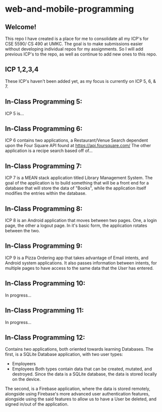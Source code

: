 # web-and-mobile-programming

## Welcome!

This repo I have created is a place for me to consolidate all my ICP's for CSE 5590/ CS 490 at UMKC. 
The goal is to make submissions easier without developing individual repos for my assignments. So I will add previous ICP's to
the repo, as well as continue to add new ones to this repo. 

## ICP 1,2,3,4

These ICP's haven't been added yet, as my focus is currently on ICP 5, 6, & 7. 

## In-Class Programming 5:

ICP 5 is...

## In-Class Programming 6:

ICP 6 contains two applications, a Restaurant/Venue Search dependent upon the Four Square API found at https://api.foursquare.com/
The other application is a recipe search based off of...

## In-Class Programming 7:
 ICP 7 is a MEAN stack application titled Library Management System. The goal of the application is to build something that will be a front end for a database that will store the data of "Books", while the application itself modifies the entries within the database.
 
 ## In-Class Programming 8:
 ICP 8 is an Android application that moves between two pages. One, a login page, the other a logout page. In it's basic form, the application rotates between the two. 
 
 ## In-Class Programming 9:
 ICP 9 is a Pizza Ordering app that takes advantage of Email intents, and Android system applications. It also passes information between intents, for multiple pages to have access to the same data that the _User_ has entered.
 ## In-Class Programming 10:
 In progress...
 
 ## In-Class Programming 11:
 In progress...
 
 ## In-Class Programming 12:
 Contains two applications, both oriented towards learning Databases. The first, is a SQLite Database application, with two user types:
 - Employeers
 - Employees
 Both types contain data that can be created, mutated, and destroyed. Since the data is a SQLite database, the data is stored locally on the device.
 
 The second, is a Firebase application, where the data is stored remotely, alongside using Firebase's more advanced user authentication features, alongside using the said features to allow us to have a User be deleted, and signed in/out of the application. 
